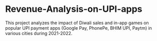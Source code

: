 # Revenue-Analysis-on-UPI-apps
This project analyzes the impact of Diwali sales and in-app games on popular UPI payment apps (Google Pay, PhonePe, BHIM UPI, Paytm) in various cities during 2021-2022.
